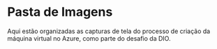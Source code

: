 # Pasta de Imagens

Aqui estão organizadas as capturas de tela do processo de criação da máquina virtual no Azure, como parte do desafio da DIO.
